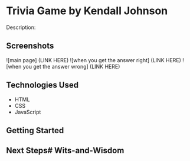 # Trivia Game by Kendall Johnson
Description:


## Screenshots
![main page] (LINK HERE)
![when you get the answer right] (LINK HERE)
![when you get the answer wrong] (LINK HERE)

## Technologies Used
- HTML
- CSS
- JavaScript

## Getting Started

## Next Steps# Wits-and-Wisdom
